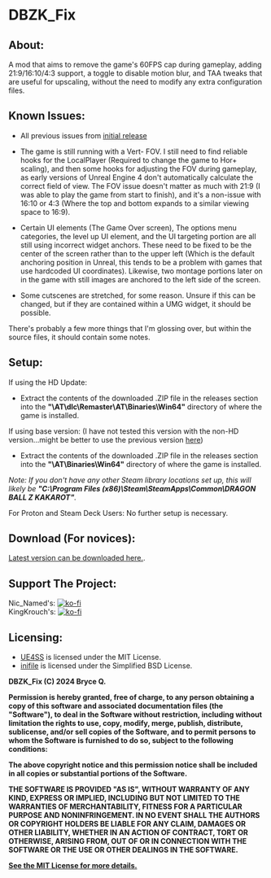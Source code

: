 # DBZK_Fix

## About:
A mod that aims to remove the game's 60FPS cap during gameplay, adding 21:9/16:10/4:3 support, a toggle to disable motion blur, and TAA tweaks that are useful for upscaling, without the need to modify any extra configuration files.

## Known Issues:

- All previous issues from [initial release](https://github.com/KingKrouch/DBZK_Fix/issues)

- The game is still running with a Vert- FOV. I still need to find reliable hooks for the LocalPlayer (Required to change the game to Hor+ scaling), and then some hooks for adjusting the FOV during gameplay, as early versions of Unreal Engine 4 don't automatically calculate the correct field of view. The FOV issue doesn't matter as much with 21:9 (I was able to play the game from start to finish), and it's a non-issue with 16:10 or 4:3 (Where the top and bottom expands to a similar viewing space to 16:9).

- Certain UI elements (The Game Over screen), The options menu categories, the level up UI element, and the UI targeting portion are all still using incorrect widget anchors. These need to be fixed to be the center of the screen rather than to the upper left (Which is the default anchoring position in Unreal, this tends to be a problem with games that use hardcoded UI coordinates). Likewise, two montage portions later on in the game with still images are anchored to the left side of the screen.

- Some cutscenes are stretched, for some reason. Unsure if this can be changed, but if they are contained within a UMG widget, it should be possible.

There's probably a few more things that I'm glossing over, but within the source files, it should contain some notes.

## Setup:
If using the HD Update:
- Extract the contents of the downloaded .ZIP file in the releases section into the **"\AT\dlc\Remaster\AT\Binaries\Win64\"** directory of where the game is installed.

If using base version: (I have not tested this version with the non-HD version...might be better to use the previous version [here](https://github.com/KingKrouch/DBZK_Fix/releases/tag/Alpha_Build_01))
- Extract the contents of the downloaded .ZIP file in the releases section into the **"\AT\Binaries\Win64\"** directory of where the game is installed.

*Note: If you don't have any other Steam library locations set up, this will likely be **"C:\Program Files (x86)\Steam\SteamApps\Common\DRAGON BALL Z KAKAROT"**.*

For Proton and Steam Deck Users: No further setup is necessary.

## Download (For novices):
[Latest version can be downloaded here.](https://github.com/NicNamed/DBZK_Fix/releases).

## Support The Project:

Nic_Named's: [![ko-fi](https://ko-fi.com/img/githubbutton_sm.svg)](https://ko-fi.com/nic_named)
<br>
KingKrouch's: [![ko-fi](https://ko-fi.com/img/githubbutton_sm.svg)](https://ko-fi.com/kingkrouch)

## Licensing:

- [UE4SS](https://github.com/UE4SS-RE/RE-UE4SS) is licensed under the MIT License.
- [inifile](https://github.com/bartbes/inifile/) is licensed under the Simplified BSD License.

**DBZK_Fix (C) 2024 Bryce Q.**

**Permission is hereby granted, free of charge, to any person obtaining a copy
of this software and associated documentation files (the "Software"), to deal
in the Software without restriction, including without limitation the rights
to use, copy, modify, merge, publish, distribute, sublicense, and/or sell
copies of the Software, and to permit persons to whom the Software is
furnished to do so, subject to the following conditions:**

**The above copyright notice and this permission notice shall be included in all
copies or substantial portions of the Software.**

**THE SOFTWARE IS PROVIDED "AS IS", WITHOUT WARRANTY OF ANY KIND, EXPRESS OR
IMPLIED, INCLUDING BUT NOT LIMITED TO THE WARRANTIES OF MERCHANTABILITY,
FITNESS FOR A PARTICULAR PURPOSE AND NONINFRINGEMENT. IN NO EVENT SHALL THE
AUTHORS OR COPYRIGHT HOLDERS BE LIABLE FOR ANY CLAIM, DAMAGES OR OTHER
LIABILITY, WHETHER IN AN ACTION OF CONTRACT, TORT OR OTHERWISE, ARISING FROM,
OUT OF OR IN CONNECTION WITH THE SOFTWARE OR THE USE OR OTHER DEALINGS IN THE
SOFTWARE.**

**[See the MIT License for more details.](https://github.com/KingKrouch/DBZK_Fix/blob/main/LICENSE)**
